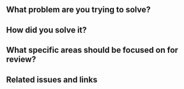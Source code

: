 <!--
    Create PR with title like "[(subject)] (description)".

    subjects: commit, rebase, push, etc.
-->

## What problem are you trying to solve?

## How did you solve it?

## What specific areas should be focused on for review?

## Related issues and links